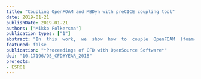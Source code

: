```yaml
---
title: "Coupling OpenFOAM and MBDyn with preCICE coupling tool"
date: 2019-01-21
publishDate: 2019-01-21
authors: ["Mikko Folkersma"]
publication_types: ["1"]
abstract: "In  this  work,  we  show  how  to  couple  OpenFOAM  (foam-extend)  and  MBDyn softwares  withpreCICE coupling tool to form a strongly coupled fluid-structure interaction (FSI) frameworkfor  membrane  structures.   We  use  an  already  existing  preCICE  adapter  for  foam-extend  and  wedevelop an adapter for MBDyn in this work.  The coupled FSI framework is verified by carryingout a simulation on a modified cavity test case which has a flexible membrane at the bottom of thedomain.  The results are compared with the results of other authors. The solvers and the couplingtool are introduced here briefly."
featured: false
publication: "*Proceedings of CFD with OpenSource Software*"
doi: "10.17196/OS_CFD#YEAR_2018"
projects:
- ESR01
---
```


